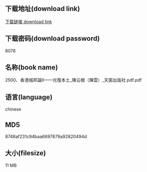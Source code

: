 ## 下载地址(download link)
[下载链接 download link](https://voluble-croquembouche-d321dc.netlify.app/?s=2500%E3%80%81%E9%A6%99%E6%B8%AF%E5%9F%8E%E9%82%A6%E8%AB%96II%E2%80%94%E2%80%94%E5%85%89%E5%BE%A9%E6%9C%AC%E5%9C%9F_%E9%99%B3%E4%BA%91%E6%A0%B9%EF%BC%88%E9%99%B3%E9%9B%B2%EF%BC%89_%E5%A4%A9%E7%AA%97%E5%87%BA%E7%89%88%E7%A4%BE.pdf)

## 下载密码(download password)
8078

## 名称(book name)
2500、香港城邦論II——光復本土_陳云根（陳雲）_天窗出版社.pdf.pdf

## 语言(language)
chinese

## MD5
8748af231c94baa6697879a92820494d

## 大小(filesize)
11 MB

